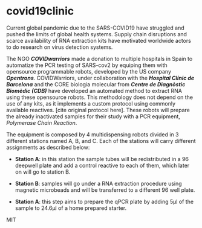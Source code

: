# covid19clinic

Current global pandemic due to the SARS-COVID19 have struggled and pushed the limits of global health systems. Supply chain disruptions and scarce availability of RNA extraction kits have motivated  worldwide actors to do research on virus detection systems.

The NGO ***COVIDwarriors*** made a donation to multiple hospitals in Spain to automatize the PCR testing of SARS-cov2 by equiping them with opensource programmable robots, developed by the US company ***Opentrons***.
 COVIDWarriors, under collaboration with the ***Hospital Clínic de Barcelona*** and the CORE biologia molecular from ***Centre de Diagnòstic Biomèdic (CDB)*** have developed an automated method to extract RNA using  these opensource robots. This methodology does not depend on the use of any kits, as it implements a custom protocol using commonly available reactives. [cite original protocol here]. These robots will prepare the already inactivated samples for their study with a PCR equipment, *Polymerase Chain Reaction*.

The equipment is composed by 4 multidispensing robots divided in 3 different stations named A, B, and C. Each of the stations will carry different assignments as described below:

- **Station A**: in this station the sample tubes will be redistributed in a 96 deepwell plate and add a control reactive to each of them, which later on will go to station B.

- **Station B**: samples will go under a RNA extraction procedure using magnetic microbeads and will be transferred to a different 96 well plate.

- **Station A**: this step aims to prepare the qPCR plate by adding 5µl of the sample to 24.6µl of a home prepared starter.

MIT
